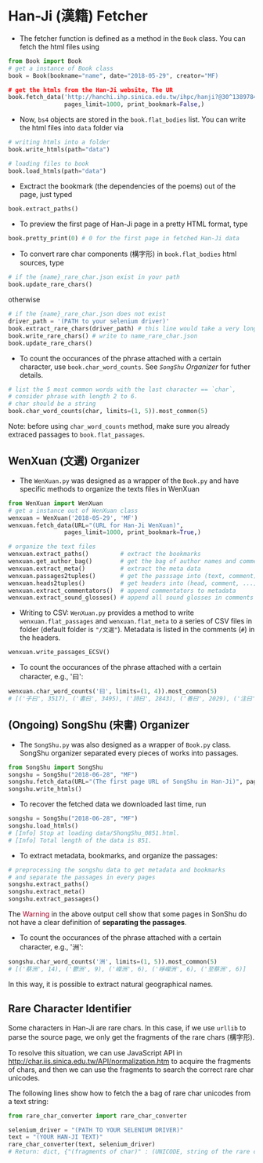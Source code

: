 # Han-Ji (漢籍) Fetcher

- The fetcher function is defined as a method in the `Book` class. You can fetch the html files using

```python
from Book import Book
# get a instance of Book class
book = Book(bookname="name", date="2018-05-29", creator="MF)

# get the htmls from the Han-Ji website, The UR
book.fetch_data('http://hanchi.ihp.sinica.edu.tw/ihpc/hanji?@30^1389784921^802^^^60311004001000010006@@460127924',
                pages_limit=1000, print_bookmark=False,)
```

- Now, `bs4` objects are stored in the `book.flat_bodies` list. You can write the html files into `data` folder via

```python
# writing htmls into a folder
book.write_htmls(path="data")

# loading files to book
book.load_htmls(path="data")
```

- Exctract the bookmark (the dependencies of the poems) out of the page, just typed

```python
book.extract_paths()
```

- To preview the first page of Han-Ji page in a pretty HTML format, type

```python
book.pretty_print(0) # 0 for the first page in fetched Han-Ji data
```

- To convert rare char components (構字形) in `book.flat_bodies` html sources, type

```python
# if the {name}_rare_char.json exist in your path
book.update_rare_chars()
```

otherwise

```python
# if the {name}_rare_char.json does not exist
driver_path = '(PATH to your selenium driver)'
book.extract_rare_chars(driver_path) # this line would take a very long time, be careful before you execute it
book.write_rare_chars() # write to name_rare_char.json
book.update_rare_chars()
```

- To count the occurances of the phrase attached with a certain character, use `book.char_word_counts`. See _`SongShu` Organizer_ for futher details.  

```python
# list the 5 most common words with the last character == `char`,  
# consider phrase with length 2 to 6.
# char should be a string
book.char_word_counts(char, limits=(1, 5)).most_common(5)
```

Note: before using `char_word_counts` method, make sure you already extraced passages to `book.flat_passages`.

## WenXuan (文選) Organizer

- The `WenXuan.py` was designed as a wrapper of the `Book.py` and have specific methods to organize the texts files in WenXuan

```python
from WenXuan import WenXuan
# get a instance out of WenXuan class
wenxuan = WenXuan('2018-05-29', 'MF')
wenxuan.fetch_data(URL="(URL for Han-Ji WenXuan)",
                pages_limit=1000, print_bookmark=True,)

# organize the text files
wenxuan.extract_paths()         # extract the bookmarks
wenxuan.get_author_bag()        # get the bag of author names and comments
wenxuan.extract_meta()          # extract the meta data
wenxuan.passages2tuples()       # get the passsage into (text, comment) tuples
wenxuan.heads2tuples()          # get headers into (head, comment, ...) tuples
wenxuan.extract_commentators()  # append commentators to metadata
wenxuan.extract_sound_glosses() # append all sound glosses in comments into a list and remove them from the self.flat_passages
```

- Writing to CSV: `WenXuan.py` provides a method to write `wenxuan.flat_passages` and `wenxuan.flat_meta` to a series of CSV files in folder (default folder is `"/文選"`). Metadata is listed in the comments (`#`) in the headers.

```python
wenxuan.write_passages_ECSV()
```

- To count the occurances of the phrase attached with a certain character, e.g., '曰':

```python
wenxuan.char_word_counts('曰', limits=(1, 4)).most_common(5)
# [('子曰', 3517), ('書曰', 3495), ('詩曰', 2843), ('善曰', 2029), ('注曰', 2018)]
```

## (Ongoing) SongShu (宋書) Organizer

- The `SongShu.py` was also designed as a wrapper of `Book.py` class. SongShu organizer separated every pieces of works into passages.

```python
from SongShu import SongShu
songshu = SongShu("2018-06-28", "MF")
songshu.fetch_data(URL="(The first page URL of SongShu in Han-Ji)", pages_limit=2000, print_bookmark=True)
songshu.write_htmls()
```

- To recover the fetched data we downloaded last time, run

```python
songshu = SongShu("2018-06-28", "MF")
songshu.load_htmls()
# [Info] Stop at loading data/ShongShu_0851.html.
# [Info] Total length of the data is 851.
```

- To extract metadata, bookmarks, and organize the passages:

```python
# preprocessing the songshu data to get metadata and bookmarks
# and separate the passages in every pages
songshu.extract_paths()
songshu.extract_meta()
songshu.extract_passages()
```  

The <font color="#A60628">Warning</font> in the above output cell show that some pages in SonShu do not have a clear definition of **separating the passages**.

- To count the occurances of the phrase attached with a certain character, e.g., '洲':

```python
songshu.char_word_counts('洲', limits=(1, 5)).most_common(5)
# [('蔡洲', 14), ('鬱洲', 9), ('嶸洲', 6), ('崢嶸洲', 6), ('至蔡洲', 6)]
```

In this way, it is possible to extract natural geographical names.

## Rare Character Identifier

Some characters in Han-Ji are rare chars. In this case, if we use `urllib` to parse the source page, we only get the fragments of the rare chars (構字形). 

To resolve this situation, we can use JavaScript API in http://char.iis.sinica.edu.tw/API/normalization.htm to acquire the fragments of chars, and then we can use the fragments to search the correct rare char unicodes. 

The following lines show how to fetch the a bag of rare char unicodes from a text string:

```python
from rare_char_converter import rare_char_converter

selenium_driver = "(PATH TO YOUR SELENIUM DRIVER)"
text = "(YOUR HAN-JI TEXT)"
rare_char_converter(text, selenium_driver)
# Return: dict, {"(fragments of char)" : (UNICODE, string of the rare char)}
```